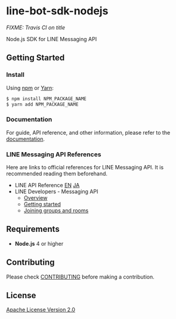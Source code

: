 # line-bot-sdk-nodejs

*FIXME: Travis CI on title*

Node.js SDK for LINE Messaging API

## Getting Started

### Install

Using [npm](https://www.npmjs.com/) or [Yarn](https://yarnpkg.com/):

``` bash
$ npm install NPM_PACKAGE_NAME
$ yarn add NPM_PACKAGE_NAME
```

### Documentation

For guide, API reference, and other information, please refer to
the [documentation](https://line.github.io/line-bot-sdk-nodejs/).

### LINE Messaging API References

Here are links to official references for LINE Messaging API. It is recommended
reading them beforehand.

* LINE API Reference [EN](https://devdocs.line.me/en/) [JA](https://devdocs.line.me/ja/)
* LINE Developers - Messaging API
  * [Overview](https://developers.line.me/messaging-api/overview)
  * [Getting started](https://developers.line.me/messaging-api/getting-started)
  * [Joining groups and rooms](https://developers.line.me/messaging-api/joining-groups-and-rooms)

## Requirements

* **Node.js** 4 or higher

## Contributing

Please check [CONTRIBUTING](CONTRIBUTING.md) before making a contribution.

## License

[Apache License Version 2.0](LICENSE)
